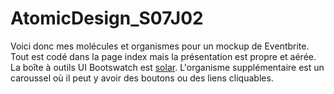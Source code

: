 # AtomicDesign_S07J02
Voici donc mes molécules et organismes pour un mockup de Eventbrite.
Tout est codé dans la page index mais la présentation est propre et aérée.
La boîte à outils UI Bootswatch est [solar](https://bootswatch.com/solar/).
L'organisme supplémentaire est un caroussel où il peut y avoir des boutons ou des liens cliquables.
